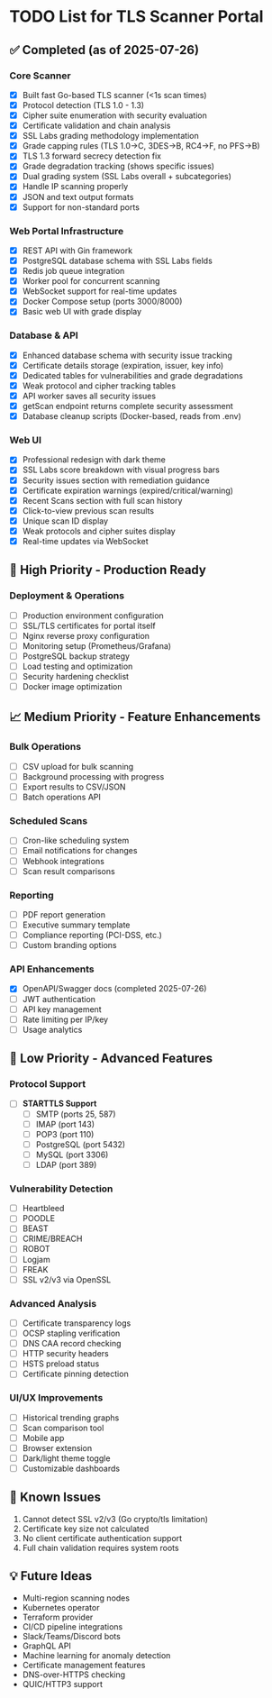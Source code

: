 # TODO List for TLS Scanner Portal

## ✅ Completed (as of 2025-07-26)

### Core Scanner
- [x] Built fast Go-based TLS scanner (<1s scan times)
- [x] Protocol detection (TLS 1.0 - 1.3)
- [x] Cipher suite enumeration with security evaluation
- [x] Certificate validation and chain analysis
- [x] SSL Labs grading methodology implementation
- [x] Grade capping rules (TLS 1.0→C, 3DES→B, RC4→F, no PFS→B)
- [x] TLS 1.3 forward secrecy detection fix
- [x] Grade degradation tracking (shows specific issues)
- [x] Dual grading system (SSL Labs overall + subcategories)
- [x] Handle IP scanning properly
- [x] JSON and text output formats
- [x] Support for non-standard ports

### Web Portal Infrastructure
- [x] REST API with Gin framework
- [x] PostgreSQL database schema with SSL Labs fields
- [x] Redis job queue integration
- [x] Worker pool for concurrent scanning
- [x] WebSocket support for real-time updates
- [x] Docker Compose setup (ports 3000/8000)
- [x] Basic web UI with grade display

### Database & API
- [x] Enhanced database schema with security issue tracking
- [x] Certificate details storage (expiration, issuer, key info)
- [x] Dedicated tables for vulnerabilities and grade degradations
- [x] Weak protocol and cipher tracking tables
- [x] API worker saves all security issues
- [x] getScan endpoint returns complete security assessment
- [x] Database cleanup scripts (Docker-based, reads from .env)

### Web UI
- [x] Professional redesign with dark theme
- [x] SSL Labs score breakdown with visual progress bars
- [x] Security issues section with remediation guidance
- [x] Certificate expiration warnings (expired/critical/warning)
- [x] Recent Scans section with full scan history
- [x] Click-to-view previous scan results
- [x] Unique scan ID display
- [x] Weak protocols and cipher suites display
- [x] Real-time updates via WebSocket

## 🚀 High Priority - Production Ready

### Deployment & Operations
- [ ] Production environment configuration
- [ ] SSL/TLS certificates for portal itself
- [ ] Nginx reverse proxy configuration
- [ ] Monitoring setup (Prometheus/Grafana)
- [ ] PostgreSQL backup strategy
- [ ] Load testing and optimization
- [ ] Security hardening checklist
- [ ] Docker image optimization

## 📈 Medium Priority - Feature Enhancements

### Bulk Operations
- [ ] CSV upload for bulk scanning
- [ ] Background processing with progress
- [ ] Export results to CSV/JSON
- [ ] Batch operations API

### Scheduled Scans
- [ ] Cron-like scheduling system
- [ ] Email notifications for changes
- [ ] Webhook integrations
- [ ] Scan result comparisons

### Reporting
- [ ] PDF report generation
- [ ] Executive summary template
- [ ] Compliance reporting (PCI-DSS, etc.)
- [ ] Custom branding options

### API Enhancements
- [x] OpenAPI/Swagger docs (completed 2025-07-26)
- [ ] JWT authentication
- [ ] API key management
- [ ] Rate limiting per IP/key
- [ ] Usage analytics

## 🔧 Low Priority - Advanced Features

### Protocol Support
- [ ] **STARTTLS Support**
  - [ ] SMTP (ports 25, 587)
  - [ ] IMAP (port 143)
  - [ ] POP3 (port 110)
  - [ ] PostgreSQL (port 5432)
  - [ ] MySQL (port 3306)
  - [ ] LDAP (port 389)

### Vulnerability Detection
- [ ] Heartbleed
- [ ] POODLE
- [ ] BEAST
- [ ] CRIME/BREACH
- [ ] ROBOT
- [ ] Logjam
- [ ] FREAK
- [ ] SSL v2/v3 via OpenSSL

### Advanced Analysis
- [ ] Certificate transparency logs
- [ ] OCSP stapling verification
- [ ] DNS CAA record checking
- [ ] HTTP security headers
- [ ] HSTS preload status
- [ ] Certificate pinning detection

### UI/UX Improvements
- [ ] Historical trending graphs
- [ ] Scan comparison tool
- [ ] Mobile app
- [ ] Browser extension
- [ ] Dark/light theme toggle
- [ ] Customizable dashboards

## 🐛 Known Issues

1. Cannot detect SSL v2/v3 (Go crypto/tls limitation)
2. Certificate key size not calculated
3. No client certificate authentication support
4. Full chain validation requires system roots

## 💡 Future Ideas

- Multi-region scanning nodes
- Kubernetes operator
- Terraform provider
- CI/CD pipeline integrations
- Slack/Teams/Discord bots
- GraphQL API
- Machine learning for anomaly detection
- Certificate management features
- DNS-over-HTTPS checking
- QUIC/HTTP3 support